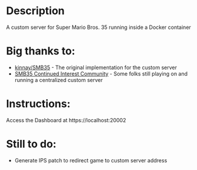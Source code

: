 # Description
A custom server for Super Mario Bros. 35 running inside a Docker container

# Big thanks to:
* [kinnay/SMB35](https://github.com/kinnay/SMB35)  - The original implementation for the custom server
 * [SMB35 Continued Interest Community](https://smb35server.com/) - Some folks still playing on and running a centralized custom server

# Instructions:
Access the Dashboard at https://localhost:20002

# Still to do:
  * Generate IPS patch to redirect game to custom server address